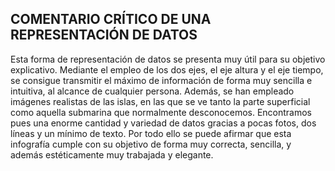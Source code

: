 ## COMENTARIO CRÍTICO DE UNA REPRESENTACIÓN DE DATOS
Esta forma de representación de datos se presenta muy útil para su objetivo explicativo. Mediante el empleo de los dos ejes, el eje altura y el eje tiempo, se consigue transmitir el máximo de información de forma muy sencilla e intuitiva, al alcance de cualquier persona. Además, se han empleado imágenes realistas de las islas, en las que se ve tanto la parte superficial como aquella submarina que normalmente desconocemos. Encontramos pues una enorme cantidad y variedad de datos gracias a pocas fotos, dos líneas y un mínimo de texto. Por todo ello se puede afirmar que esta infografía cumple con su objetivo de forma muy correcta, sencilla, y además estéticamente muy trabajada y elegante. 
